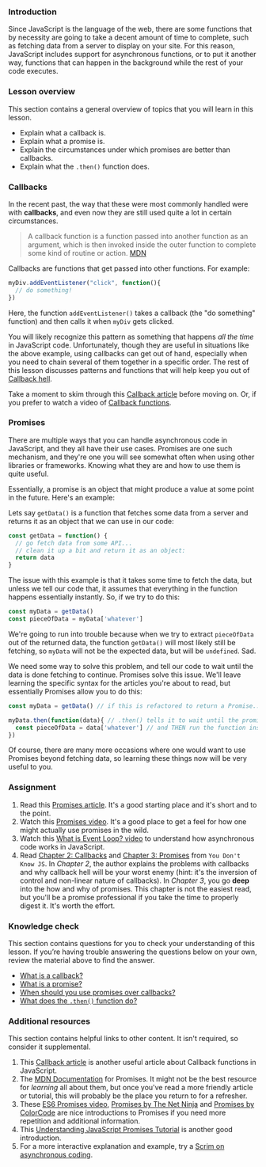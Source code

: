 ### Introduction

Since JavaScript is the language of the web, there are some functions that by necessity are going to take a decent amount of time to complete, such as fetching data from a server to display on your site.  For this reason, JavaScript includes support for asynchronous functions, or to put it another way, functions that can happen in the background while the rest of your code executes.

### Lesson overview

This section contains a general overview of topics that you will learn in this lesson.

 - Explain what a callback is.
 - Explain what a promise is.
 - Explain the circumstances under which promises are better than callbacks.
 - Explain what the `.then()` function does.

### Callbacks

In the recent past, the way that these were most commonly handled were with __callbacks__, and even now they are still used quite a lot in certain circumstances.

> A callback function is a function passed into another function as an argument, which is then invoked inside the outer function to complete some kind of routine or action. [MDN](https://developer.mozilla.org/en-US/docs/Glossary/Callback_function)

Callbacks are functions that get passed into other functions. For example:

```javascript
myDiv.addEventListener("click", function(){
  // do something!
})
```

Here, the function `addEventListener()` takes a callback (the "do something" function) and then calls it when `myDiv` gets clicked.

You will likely recognize this pattern as something that happens _all the time_ in JavaScript code.  Unfortunately, though they are useful in situations like the above example, using callbacks can get out of hand, especially when you need to chain several of them together in a specific order.  The rest of this lesson discusses patterns and functions that will help keep you out of [Callback hell](http://callbackhell.com/).

Take a moment to skim through this [Callback article](https://github.com/maxogden/art-of-node#callbacks) before moving on.  Or, if you prefer to watch a video of [Callback functions](https://www.youtube.com/watch?v=QRq2zMHlBz4).

### Promises

There are multiple ways that you can handle asynchronous code in JavaScript, and they all have their use cases.  Promises are one such mechanism, and they're one you will see somewhat often when using other libraries or frameworks.  Knowing what they are and how to use them is quite useful.

Essentially, a promise is an object that might produce a value at some point in the future.  Here's an example:

Lets say `getData()` is a function that fetches some data from a server and returns it as an object that we can use in our code:

```javascript
const getData = function() {
  // go fetch data from some API...
  // clean it up a bit and return it as an object:
  return data
}
```

The issue with this example is that it takes some time to fetch the data, but unless we tell our code that, it assumes that everything in the function happens essentially instantly.  So, if we try to do this:

```javascript
const myData = getData()
const pieceOfData = myData['whatever']
```

We're going to run into trouble because when we try to extract `pieceOfData` out of the returned data, the function `getData()` will most likely still be fetching, so `myData` will not be the expected data, but will be `undefined`.  Sad.

We need some way to solve this problem, and tell our code to wait until the data is done fetching to continue.  Promises solve this issue.  We'll leave learning the specific syntax for the articles you're about to read, but essentially Promises allow you to do this:

```javascript
const myData = getData() // if this is refactored to return a Promise...

myData.then(function(data){ // .then() tells it to wait until the promise is resolved
  const pieceOfData = data['whatever'] // and THEN run the function inside
})
```

Of course, there are many more occasions where one would want to use Promises beyond fetching data, so learning these things now will be very useful to you.

### Assignment

<div class="lesson-content__panel" markdown="1">

1. Read this [Promises article](https://davidwalsh.name/promises). It's a good starting place and it's short and to the point.
2. Watch this [Promises video](https://youtu.be/DHvZLI7Db8E).  It's a good place to get a feel for how one might actually use promises in the wild.
3. Watch this [What is Event Loop? video](https://www.youtube.com/watch?v=8aGhZQkoFbQ) to understand how asynchronous code works in JavaScript.
4. Read [Chapter 2: Callbacks](https://github.com/getify/You-Dont-Know-JS/blob/1st-ed/async%20%26%20performance/ch2.md) and [Chapter 3: Promises](https://github.com/getify/You-Dont-Know-JS/blob/1st-ed/async%20%26%20performance/ch3.md) from `You Don't Know JS`. In _Chapter 2_, the author explains the problems with callbacks and why callback hell will be your worst enemy (hint: it's the inversion of control and non-linear nature of callbacks). In _Chapter 3_, you go __deep__ into the how and why of promises. This chapter is not the easiest read, but you'll be a promise professional if you take the time to properly digest it.  It's worth the effort.

</div>

### Knowledge check

This section contains questions for you to check your understanding of this lesson. If you’re having trouble answering the questions below on your own, review the material above to find the answer.

 - [What is a callback?](https://developer.mozilla.org/en-US/docs/Glossary/Callback_function)
 - [What is a promise?](#promises)
 - [When should you use promises over callbacks?](http://callbackhell.com/)
 - [What does the `.then()` function do?](https://davidwalsh.name/promises)

### Additional resources

This section contains helpful links to other content. It isn't required, so consider it supplemental.

1. This [Callback article](https://www.sitepoint.com/demystifying-javascript-closures-callbacks-iifes/) is another useful article about Callback functions in JavaScript.
2. The [MDN Documentation](https://developer.mozilla.org/en-US/docs/Web/JavaScript/Reference/Global_Objects/Promise) for Promises.  It might not be the best resource for _learning_ all about them, but once you've read a more friendly article or tutorial, this will probably be the place you return to for a refresher.
3. These [ES6 Promises video](https://www.youtube.com/watch?v=vQ3MoXnKfuQ), [Promises by The Net Ninja](https://www.youtube.com/watch?v=yswb4SkDoj0) and [Promises by ColorCode](https://www.youtube.com/watch?v=TnhCX0KkPqs) are nice introductions to Promises if you need more repetition and additional information.
4. This [Understanding JavaScript Promises Tutorial](https://www.digitalocean.com/community/tutorials/understanding-javascript-promises) is another good introduction.
5. For a more interactive explanation and example, try a [Scrim on asynchronous coding](https://scrimba.com/scrim/cof4e4fb797a2d0a236ea38ce?embed=odin,mini-header,no-next-up).
